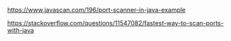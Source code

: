 <https://www.javascan.com/196/port-scanner-in-java-example>

<https://stackoverflow.com/questions/11547082/fastest-way-to-scan-ports-with-java>
